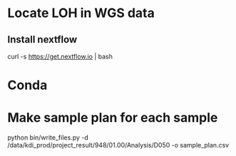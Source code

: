 # Locate LOH in WGS data

## Install nextflow

curl -s https://get.nextflow.io | bash

# Conda

# Make sample plan for each sample
python bin/write_files.py -d /data/kdi_prod/project_result/948/01.00/Analysis/D050 -o sample_plan.csv
